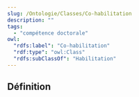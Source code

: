 ```yaml
---
slug: /Ontologie/Classes/Co-habilitation
description: ""
tags:
  - "compétence doctorale"
owl:
  "rdfs:label": "Co-habilitation"
  "rdf:type": "owl:Class"
  "rdfs:subClassOf": "Habilitation"
---
```


<OntologyTable frontMatter={frontMatter}/>

## Définition
